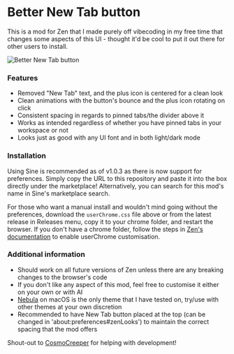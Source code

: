 # Better New Tab button
This is a mod for Zen that I made purely off vibecoding in my free time that changes some aspects of this UI - thought it'd be cool to put it out there for other users to install.

![Better New Tab button](https://github.com/user-attachments/assets/491f3bac-897c-4e9b-bc76-51f802fa8727)

### Features
- Removed "New Tab" text, and the plus icon is centered for a clean look
- Clean animations with the button's bounce and the plus icon rotating on click
- Consistent spacing in regards to pinned tabs/the divider above it
- Works as intended regardless of whether you have pinned tabs in your workspace or not
- Looks just as good with any UI font and in both light/dark mode

### Installation
Using Sine is recommended as of v1.0.3 as there is now support for preferences. Simply copy the URL to this repository and paste it into the box directly under the marketplace! Alternatively, you can search for this mod's name in Sine's marketplace search.

For those who want a manual install and wouldn't mind going without the preferences, download the ``userChrome.css`` file above or from the latest release in Releases menu, copy it to your chrome folder, and restart the browser. If you don't have a chrome folder, follow the steps in [Zen's documentation](https://docs.zen-browser.app/guides/live-editing) to enable userChrome customisation.

### Additional information

- Should work on all future versions of Zen unless there are any breaking changes to the browser's code
- If you don't like any aspect of this mod, feel free to customise it either on your own or with AI
- [Nebula](https://github.com/JustAdumbPrsn/Zen-Nebula/tree/main) on macOS is the only theme that I have tested on, try/use with other themes at your own discretion
- Recommended to have New Tab button placed at the top (can be changed in 'about:preferences#zenLooks') to maintain the correct spacing that the mod offers

Shout-out to [CosmoCreeper](https://github.com/CosmoCreeper) for helping with development!
